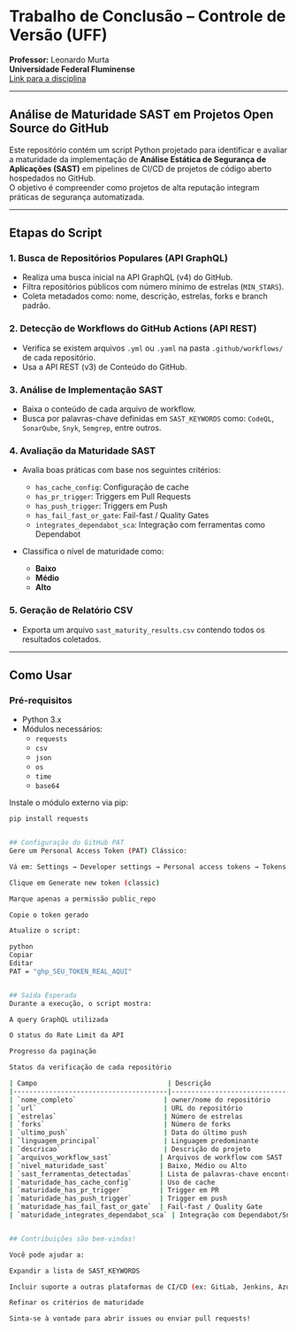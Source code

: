 # Trabalho de Conclusão – Controle de Versão (UFF)

**Professor:** Leonardo Murta  
**Universidade Federal Fluminense**  
[Link para a disciplina](https://leomurta.github.io/courses/2025.1/cv.html)

---

## Análise de Maturidade SAST em Projetos Open Source do GitHub

Este repositório contém um script Python projetado para identificar e avaliar a maturidade da implementação de **Análise Estática de Segurança de Aplicações (SAST)** em pipelines de CI/CD de projetos de código aberto hospedados no GitHub.  
O objetivo é compreender como projetos de alta reputação integram práticas de segurança automatizada.

---

## Etapas do Script

### 1. Busca de Repositórios Populares (API GraphQL)

- Realiza uma busca inicial na API GraphQL (v4) do GitHub.
- Filtra repositórios públicos com número mínimo de estrelas (`MIN_STARS`).
- Coleta metadados como: nome, descrição, estrelas, forks e branch padrão.

### 2. Detecção de Workflows do GitHub Actions (API REST)

- Verifica se existem arquivos `.yml` ou `.yaml` na pasta `.github/workflows/` de cada repositório.
- Usa a API REST (v3) de Conteúdo do GitHub.

### 3. Análise de Implementação SAST

- Baixa o conteúdo de cada arquivo de workflow.
- Busca por palavras-chave definidas em `SAST_KEYWORDS` como: `CodeQL`, `SonarQube`, `Snyk`, `Semgrep`, entre outros.

### 4. Avaliação da Maturidade SAST

- Avalia boas práticas com base nos seguintes critérios:
  - `has_cache_config`: Configuração de cache
  - `has_pr_trigger`: Triggers em Pull Requests
  - `has_push_trigger`: Triggers em Push
  - `has_fail_fast_or_gate`: Fail-fast / Quality Gates
  - `integrates_dependabot_sca`: Integração com ferramentas como Dependabot

- Classifica o nível de maturidade como:
  - **Baixo**
  - **Médio**
  - **Alto**

### 5. Geração de Relatório CSV

- Exporta um arquivo `sast_maturity_results.csv` contendo todos os resultados coletados.

---

## Como Usar

### Pré-requisitos

- Python 3.x  
- Módulos necessários:
  - `requests`
  - `csv`
  - `json`
  - `os`
  - `time`
  - `base64`

Instale o módulo externo via pip:

```bash
pip install requests


## Configuração do GitHub PAT
Gere um Personal Access Token (PAT) Clássico:

Vá em: Settings → Developer settings → Personal access tokens → Tokens (classic)

Clique em Generate new token (classic)

Marque apenas a permissão public_repo

Copie o token gerado

Atualize o script:

python
Copiar
Editar
PAT = "ghp_SEU_TOKEN_REAL_AQUI"


## Saída Esperada
Durante a execução, o script mostra:

A query GraphQL utilizada

O status do Rate Limit da API

Progresso da paginação

Status da verificação de cada repositório

| Campo                                 | Descrição                                 |
|---------------------------------------|--------------------------------------------|
| `nome_completo`                      | owner/nome do repositório                 |
| `url`                                | URL do repositório                        |
| `estrelas`                           | Número de estrelas                        |
| `forks`                              | Número de forks                           |
| `ultimo_push`                        | Data do último push                       |
| `linguagem_principal`                | Linguagem predominante                    |
| `descricao`                          | Descrição do projeto                      |
| `arquivos_workflow_sast`            | Arquivos de workflow com SAST             |
| `nivel_maturidade_sast`             | Baixo, Médio ou Alto                      |
| `sast_ferramentas_detectadas`       | Lista de palavras-chave encontradas      |
| `maturidade_has_cache_config`       | Uso de cache                              |
| `maturidade_has_pr_trigger`         | Trigger em PR                             |
| `maturidade_has_push_trigger`       | Trigger em push                           |
| `maturidade_has_fail_fast_or_gate`  | Fail-fast / Quality Gate                  |
| `maturidade_integrates_dependabot_sca` | Integração com Dependabot/Snyk         |


## Contribuições são bem-vindas!

Você pode ajudar a:

Expandir a lista de SAST_KEYWORDS

Incluir suporte a outras plataformas de CI/CD (ex: GitLab, Jenkins, Azure)

Refinar os critérios de maturidade

Sinta-se à vontade para abrir issues ou enviar pull requests!
